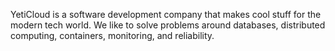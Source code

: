 YetiCloud is a software development company that makes cool stuff for the modern tech world. We like to solve problems around databases, distributed computing, containers, monitoring, and reliability.
